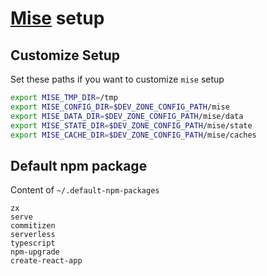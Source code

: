 # [Mise][mise-url] setup

## Customize Setup
Set these paths if you want to customize `mise` setup
```sh
export MISE_TMP_DIR=/tmp
export MISE_CONFIG_DIR=$DEV_ZONE_CONFIG_PATH/mise
export MISE_DATA_DIR=$DEV_ZONE_CONFIG_PATH/mise/data
export MISE_STATE_DIR=$DEV_ZONE_CONFIG_PATH/mise/state
export MISE_CACHE_DIR=$DEV_ZONE_CONFIG_PATH/mise/caches
```
## Default npm package
Content of `~/.default-npm-packages`
```
zx
serve
commitizen
serverless
typescript
npm-upgrade
create-react-app
```

[mise-url]: https://mise.jdx.dev/

